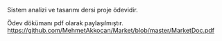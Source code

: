 Sistem analizi ve tasarımı dersi proje ödevidir.

Ödev dökümanı pdf olarak paylaşılmıştır. 
https://github.com/MehmetAkkocan/Market/blob/master/MarketDoc.pdf 